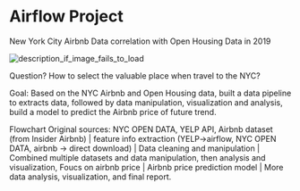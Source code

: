 # Airflow Project

New York City Airbnb Data correlation with Open Housing Data in 2019

![description_if_image_fails_to_load](https://github.com/nortonlyr/DataEngineering.Labs.AirflowProject/blob/master/AIRBNB_PROJECT_040620.png)

Question? 
    How to select the valuable place when travel to the NYC?

Goal: 
    Based on the NYC Airbnb and  Open Housing data, built a data pipeline to extracts data, followed by data manipulation, visualization and analysis,
    build a model to predict the Airbnb price of future trend.

Flowchart
Original sources: NYC OPEN DATA, YELP API, Airbnb dataset (from Insider Airbnb)
|
feature info extraction (YELP->airflow, NYC OPEN DATA, airbnb -> direct download<control by airflow>)
|
Data cleaning and manipulation 
|
Combined multiple datasets and data manipulation, then analysis and visualization,
Foucs on airbnb price
|
Airbnb price prediction model 
|
More data analysis, visualization, and final report.



